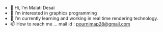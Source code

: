 - 👋 Hi, I’m Malati Desai
- 👀 I’m interested in graphics programming
- 🌱 I’m currently learning and working in real time rendering technology.
- 📫 How to reach me ... mail id : pournimap28@gmail.com

<!---
pournimap/pournimap is a ✨ special ✨ repository because its `README.md` (this file) appears on your GitHub profile.
You can click the Preview link to take a look at your changes.
--->
